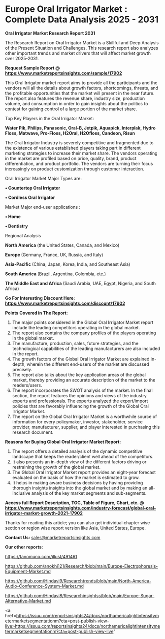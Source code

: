 # Europe Oral Irrigator Market : Complete Data Analysis 2025 - 2031

<strong>Oral Irrigator Market Research Report 2031</strong>

The Research Report on Oral Irrigator Market is a Skillful and Deep Analysis of the Present Situation and Challenges. This research report also analyzes other important trends and market drivers that will affect market growth over 2025-2031.

<strong>Request Sample Report @ <a href=https://www.marketreportsinsights.com/sample/17902>https://www.marketreportsinsights.com/sample/17902</a></strong>

This Oral Irrigator market report aims to provide all the participants and the vendors will all the details about growth factors, shortcomings, threats, and the profitable opportunities that the market will present in the near future. The report also features the revenue share, industry size, production volume, and consumption in order to gain insights about the politics to contest for gaining control of a large portion of the market share.

Top Key Players in the Oral Irrigator Market:

<strong>Water Pik, Philips, Panasonic, Oral-B, Jetpik, Aquapick, Interplak, Hydro Floss, Matwave, Pro-Floss, H2Oral, H2Ofloss, Candeon, Risun</strong>

The Oral Irrigator Industry is severely competitive and fragmented due to the existence of various established players taking part in different marketing strategies to increase their market share. The vendors operating in the market are profiled based on price, quality, brand, product differentiation, and product portfolio. The vendors are turning their focus increasingly on product customization through customer interaction.

Oral Irrigator Market Major Types are:

<strong>• Countertop Oral Irrigator

• Cordless Oral Irrigator</strong>

Market Major end-user applications :

<strong>• Home

• Dentistry</strong>

Regional Analysis

</u><strong><b>North America</b></strong> (the United States, Canada, and Mexico)

<strong><b>Europe </b></strong>(Germany, France, UK, Russia, and Italy)

<strong><b>Asia-Pacific</b></strong> (China, Japan, Korea, India, and Southeast Asia)

<strong><b>South America</b></strong> (Brazil, Argentina, Colombia, etc.)

<strong><b>The Middle East and Africa</b></strong> (Saudi Arabia, UAE, Egypt, Nigeria, and South Africa)

<strong>Go For Interesting Discount Here: <a href=https://www.marketreportsinsights.com/discount/17902>https://www.marketreportsinsights.com/discount/17902</a></strong>

<strong>Points Covered in The Report:</strong>
<ol>
  <li>The major points considered in the Global Oral Irrigator Market report include the leading competitors operating in the global market.</li>
  <li>The report also contains the company profiles of the players operating in the global market.</li>
  <li>The manufacture, production, sales, future strategies, and the technological capabilities of the leading manufacturers are also included in the report.</li>
  <li>The growth factors of the Global Oral Irrigator Market are explained in-depth, wherein the different end-users of the market are discussed precisely.</li>
  <li>The report also talks about the key application areas of the global market, thereby providing an accurate description of the market to the readers/users.</li>
  <li>The report incorporates the SWOT analysis of the market. In the final section, the report features the opinions and views of the industry experts and professionals. The experts analyzed the export/import policies that are favorably influencing the growth of the Global Oral Irrigator Market.</li>
  <li>The report on the Global Oral Irrigator Market is a worthwhile source of information for every policymaker, investor, stakeholder, service provider, manufacturer, supplier, and player interested in purchasing this research document.</li>
</ol>
<strong>Reasons for Buying Global Oral Irrigator Market Report:</strong>

<ol>
  <li>The report offers a detailed analysis of the dynamic competitive landscape that keeps the reader/client well ahead of the competitors.</li>
  <li>It also presents an in-depth view of the different factors driving or restraining the growth of the global market.</li>
  <li>The Global Oral Irrigator Market report provides an eight-year forecast evaluated on the basis of how the market is estimated to grow.</li>
  <li>It helps in making aware business decisions by having providing thorough insights insights into the global market and by making an all-inclusive analysis of the key market segments and sub-segments.</li>
</ol>
<strong>Access full Report Description, TOC, Table of Figure, Chart, etc. @ <a href=https://www.marketreportsinsights.com/industry-forecast/global-oral-irrigator-market-growth-2021-17902>https://www.marketreportsinsights.com/industry-forecast/global-oral-irrigator-market-growth-2021-17902</a></strong>


Thanks for reading this article; you can also get individual chapter wise section or region wise report version like Asia, United States, Europe.

<strong>Contact Us:</strong>
sales@marketreportsinsights.com

<strong>Our other reports:</strong>

<a href=https://tanomuno.com/illust/491461>https://tanomuno.com/illust/491461</a>

<a href=https://github.com/anokhi121/Research/blob/main/Europe-Electrophoresis-Equipment-Market.md>https://github.com/anokhi121/Research/blob/main/Europe-Electrophoresis-Equipment-Market.md</a>

<a href=https://github.com/Hindavi9/Researchtrends/blob/main/North-America-Audio-Conference-System-Market.md>https://github.com/Hindavi9/Researchtrends/blob/main/North-America-Audio-Conference-System-Market.md</a>

<a href=https://github.com/Hindavi8/Researchinsightss/blob/main/Europe-Sugar-Alternative-Market.md>https://github.com/Hindavi8/Researchinsightss/blob/main/Europe-Sugar-Alternative-Market.md</a>

<a href=https://issuu.com/reportsinsights24/docs/northamericalightintensitymetermarketsegmentationm?cta=post-publish-view-live>https://issuu.com/reportsinsights24/docs/northamericalightintensitymetermarketsegmentationm?cta=post-publish-view-live</a>"
